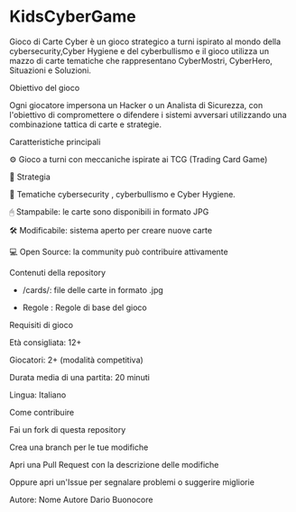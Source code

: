 # KidsCyberGame
Gioco di Carte Cyber è un gioco strategico a turni ispirato al mondo della cybersecurity,Cyber Hygiene  e del cyberbullismo e  il gioco utilizza un mazzo di carte tematiche che rappresentano CyberMostri, CyberHero, Situazioni e Soluzioni.

Obiettivo del gioco

Ogni giocatore impersona un Hacker o un Analista di Sicurezza, con l'obiettivo di compromettere o difendere i sistemi avversari utilizzando una combinazione tattica di carte e strategie.

Caratteristiche principali

⚙️ Gioco a turni con meccaniche ispirate ai TCG (Trading Card Game)

🧠 Strategia

🔐 Tematiche cybersecurity , cyberbullismo e Cyber Hygiene.

🖰️ Stampabile: le carte sono disponibili in formato JPG

🛠️ Modificabile: sistema aperto per creare nuove carte

💻 Open Source: la community può contribuire attivamente

Contenuti della repository

- /cards/: file delle carte in formato .jpg

- Regole : Regole di base del gioco

Requisiti di gioco

Età consigliata: 12+

Giocatori: 2+ (modalità competitiva)

Durata media di una partita: 20 minuti

Lingua: Italiano

Come contribuire

Fai un fork di questa repository

Crea una branch per le tue modifiche

Apri una Pull Request con la descrizione delle modifiche

Oppure apri un'Issue per segnalare problemi o suggerire migliorie

Autore: Nome Autore Dario Buonocore
